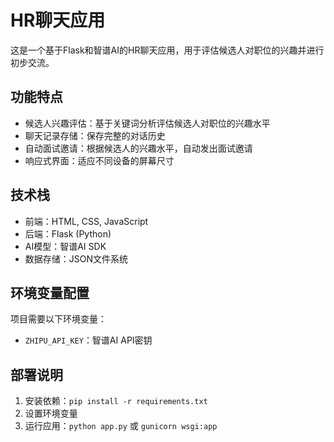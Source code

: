 # HR聊天应用

这是一个基于Flask和智谱AI的HR聊天应用，用于评估候选人对职位的兴趣并进行初步交流。

## 功能特点

- 候选人兴趣评估：基于关键词分析评估候选人对职位的兴趣水平
- 聊天记录存储：保存完整的对话历史
- 自动面试邀请：根据候选人的兴趣水平，自动发出面试邀请
- 响应式界面：适应不同设备的屏幕尺寸

## 技术栈

- 前端：HTML, CSS, JavaScript
- 后端：Flask (Python)
- AI模型：智谱AI SDK
- 数据存储：JSON文件系统

## 环境变量配置

项目需要以下环境变量：
- `ZHIPU_API_KEY`：智谱AI API密钥

## 部署说明

1. 安装依赖：`pip install -r requirements.txt`
2. 设置环境变量
3. 运行应用：`python app.py` 或 `gunicorn wsgi:app`
